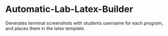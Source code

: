 # Automatic-Lab-Latex-Builder
Generates terminal screenshots with students username for each program, and places them in the latex template.
